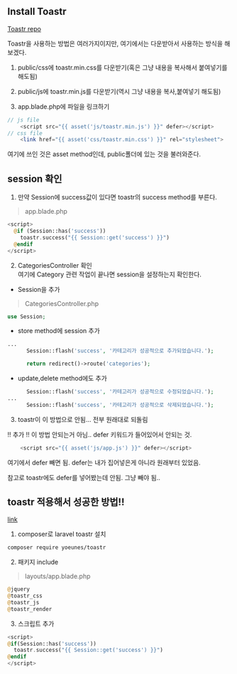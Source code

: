 
## Install Toastr

[Toastr repo](https://github.com/CodeSeven/toastr)

Toastr을 사용하는 방법은 여러가지이지만, 여기에서는 다운받아서 사용하는 방식을
해보겠다.  

1. public/css에 toastr.min.css를 다운받기(혹은 그냥 내용을 복사해서 붙여넣기를 해도됨)

2. public/js에 toastr.min.js를 다운받기(역시 그냥 내용을 복사,붙여넣기 해도됨)  

3. app.blade.php에 파일을 링크하기  
```php
// js file
    <script src="{{ asset('js/toastr.min.js') }}" defer></script>
// css file
    <link href="{{ asset('css/toastr.min.css') }}" rel="stylesheet">
```
여기에 쓰인 것은 asset method인데, public폴더에 있는 것을 불러와준다.  

## session 확인 

1. 만약 Session에 success값이 있다면 toastr의 success method를 부른다.
> app.blade.php
```php
<script>
  @if (Session::has('success'))
    toastr.success("{{ Session::get('success') }}")
  @endif
</script>
```
2. CategoriesController 확인  
여기에 Category 관련 작업이 끝나면 session을 설정하는지 확인한다.  
- Session을 추가  
> CategoriesController.php
```php
use Session;
```
- store method에 session 추가  
```php
...
      Session::flash('success', '카테고리가 성공적으로 추가되었습니다.');

      return redirect()->route('categories');
```
- update,delete method에도 추가  
```php
      Session::flash('success', '카테고리가 성공적으로 수정되었습니다.');
...
      Session::flash('success', '카테고리가 성공적으로 삭제되었습니다.');
```

3. toastr이 이 방법으로 안됨... 전부 원래대로 되돌림 

!! 추가 !!
이 방법 안되는거 아님.. defer 키워드가 들어있어서 안되는 것.  
```php
    <script src="{{ asset('js/app.js') }}" defer></script>
```
여기에서 defer 빼면 됨. 
defer는 내가 집어넣은게 아니라 원래부터 있었음. 

참고로 toastr에도 defer를 넣어봤는데 안됨. 그냥 빼야 됨..


## toastr 적용해서 성공한 방법!!

[link](https://www.phpflow.com/php/simple-example-of-toastr-notification-using-laravel-5-6/)  

1. composer로 laravel toastr 설치  
```bash
composer require yoeunes/toastr
```
2. 패키지 include  
> layouts/app.blade.php
```php
@jquery
@toastr_css
@toastr_js
@toastr_render
```
3. 스크립트 추가  
```php
<script>
@if(Session::has('success'))
  toastr.success("{{ Session::get('success') }}")
@endif
</script>
```
